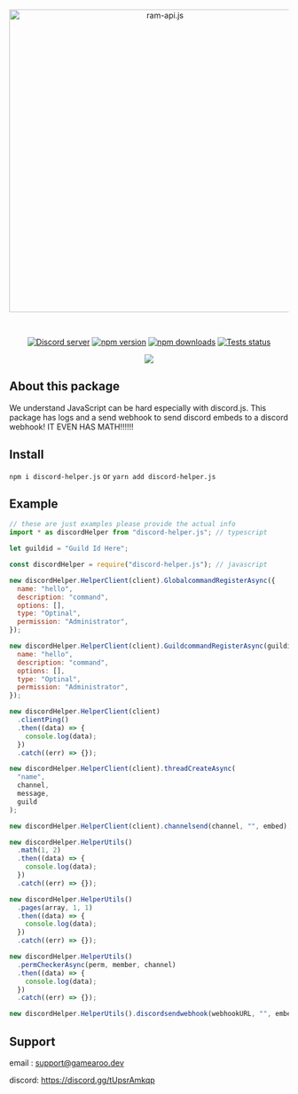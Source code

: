 <div align="center">
  <br />
  <p>
    <a href="https://discord.js.org"><img src="https://gamearoo.top/ram/d-h.js.png" width="546" alt="ram-api.js" /></a>
  </p>
  <br />
  <p>
    <a href="https://discord.gg/tUpsrAmkqp"><img src="https://img.shields.io/discord/1068088656377692170?color=5865F2&logo=discord&logoColor=white" alt="Discord server" /></a>
    <a href="https://www.npmjs.com/package/discord-helper.js"><img src="https://img.shields.io/npm/v/discord-helper.js.svg?maxAge=3600" alt="npm version" /></a>
    <a href="https://www.npmjs.com/package/discord-helper.js"><img src="https://img.shields.io/npm/dt/discord-helper.js.svg?maxAge=3600" alt="npm downloads" /></a>
    <a href="https://github.com/Gamearoos-development/discord-helper.js/actions"><img src="https://github.com/Gamearoos-development/discord-helper.js/actions/workflows/text.yml/badge.svg" alt="Tests status" /></a>
  </p>
  <a href="https://nodei.co/npm/discord-helper.js/"><img src="https://nodei.co/npm/discord-helper.js.png?downloads=true&downloadRank=true&stars=true"></a>
</div>

## About this package

We understand JavaScript can be hard especially with discord.js. This package has logs and a send webhook to send discord embeds to a discord webhook! IT EVEN HAS MATH!!!!!!

## Install

`npm i discord-helper.js` or `yarn add discord-helper.js`

## Example

```javascript
// these are just examples please provide the actual info
import * as discordHelper from "discord-helper.js"; // typescript

let guildid = "Guild Id Here";

const discordHelper = require("discord-helper.js"); // javascript

new discordHelper.HelperClient(client).GlobalcommandRegisterAsync({
  name: "hello",
  description: "command",
  options: [],
  type: "Optinal",
  permission: "Administrator",
});

new discordHelper.HelperClient(client).GuildcommandRegisterAsync(guildid, {
  name: "hello",
  description: "command",
  options: [],
  type: "Optinal",
  permission: "Administrator",
});

new discordHelper.HelperClient(client)
  .clientPing()
  .then((data) => {
    console.log(data);
  })
  .catch((err) => {});

new discordHelper.HelperClient(client).threadCreateAsync(
  "name",
  channel,
  message,
  guild
);

new discordHelper.HelperClient(client).channelsend(channel, "", embed);

new discordHelper.HelperUtils()
  .math(1, 2)
  .then((data) => {
    console.log(data);
  })
  .catch((err) => {});

new discordHelper.HelperUtils()
  .pages(array, 1, 1)
  .then((data) => {
    console.log(data);
  })
  .catch((err) => {});

new discordHelper.HelperUtils()
  .permCheckerAsync(perm, member, channel)
  .then((data) => {
    console.log(data);
  })
  .catch((err) => {});

new discordHelper.HelperUtils().discordsendwebhook(webhookURL, "", embed);
```

## Support

email : support@gamearoo.dev

discord: https://discord.gg/tUpsrAmkqp
